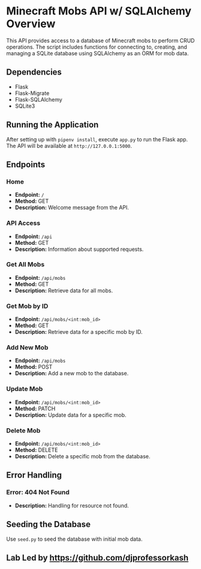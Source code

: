 # Minecraft Mobs API w/ SQLAlchemy Overview

This API provides access to a database of Minecraft mobs to perform CRUD operations. The script includes functions for connecting to, creating, and managing a SQLite database using SQLAlchemy as an ORM for mob data.

## Dependencies
- Flask
- Flask-Migrate
- Flask-SQLAlchemy
- SQLite3

## Running the Application
After setting up with `pipenv install`, execute `app.py` to run the Flask app. The API will be available at `http://127.0.0.1:5000`.

## Endpoints

### Home
- **Endpoint:** `/`
- **Method:** GET
- **Description:** Welcome message from the API.

### API Access
- **Endpoint:** `/api`
- **Method:** GET
- **Description:** Information about supported requests.

### Get All Mobs
- **Endpoint:** `/api/mobs`
- **Method:** GET
- **Description:** Retrieve data for all mobs.

### Get Mob by ID
- **Endpoint:** `/api/mobs/<int:mob_id>`
- **Method:** GET
- **Description:** Retrieve data for a specific mob by ID.

### Add New Mob
- **Endpoint:** `/api/mobs`
- **Method:** POST
- **Description:** Add a new mob to the database.

### Update Mob
- **Endpoint:** `/api/mobs/<int:mob_id>`
- **Method:** PATCH
- **Description:** Update data for a specific mob.

### Delete Mob
- **Endpoint:** `/api/mobs/<int:mob_id>`
- **Method:** DELETE
- **Description:** Delete a specific mob from the database.

## Error Handling

### Error: 404 Not Found
- **Description:** Handling for resource not found.

## Seeding the Database
Use `seed.py` to seed the database with initial mob data.

## Lab Led by https://github.com/djprofessorkash